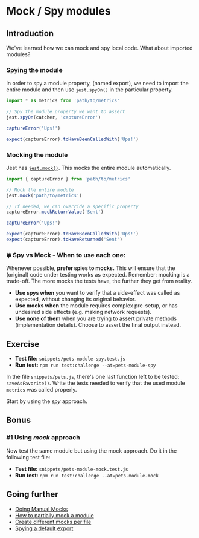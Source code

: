# Mock / Spy modules

## Introduction

We've learned how we can mock and spy local code. What about imported modules?

### Spying the module

In order to spy a module property, (named export), we need to import the entire module and then use `jest.spyOn()` in the particular property.

```js
import * as metrics from 'path/to/metrics'

// Spy the module property we want to assert
jest.spyOn(catcher, 'captureError')

captureError('Ups!')

expect(captureError).toHaveBeenCalledWith('Ups!')
```

### Mocking the module

Jest has [`jest.mock()`](https://jestjs.io/docs/en/mock-functions#mocking-modules). This mocks the entire module automatically.

```js
import { captureError } from 'path/to/metrics'

// Mock the entire module
jest.mock('path/to/metrics')

// If needed, we can override a specific property
captureError.mockReturnValue('Sent')

captureError('Ups!')

expect(captureError).toHaveBeenCalledWith('Ups!')
expect(captureError).toHaveReturned('Sent')
```

### 🍀 Spy vs Mock - When to use each one:

Whenever possible, **prefer spies to mocks.** This will ensure that the (original) code under testing works as expected. Remember: mocking is a trade-off. The more mocks the tests have, the further they get from reality. <!-- lol so deep -->

- **Use spys when** you want to verify that a side-effect was called as expected, without changing its original behavior.
- **Use mocks when** the module requires complex pre-setup, or has undesired side effects (e.g. making network requests).
- **Use none of them** when you are trying to assert private methods (implementation details). Choose to assert the final output instead.

## Exercise

- **Test file:** `snippets/pets-module-spy.test.js`
- **Run test:** `npm run test:challenge --at=pets-module-spy`

In the file `snippets/pets.js`,
there's one last function left to be tested: `saveAsFavorite()`. Write the tests needed to verify that the used module `metrics` was called properly.

Start by using the _spy_ approach.

## Bonus

### #1 Using _mock_ approach

Now test the same module but using the mock approach. Do it in the following test file:

- **Test file:** `snippets/pets-module-mock.test.js`
- **Run test:** `npm run test:challenge --at=pets-module-mock`

## Going further

- [Doing Manual Mocks](https://jestjs.io/docs/en/manual-mocks)
- [How to partially mock a module](https://jestjs.io/docs/en/jest-object#jestrequireactualmodulename)
- [Create different mocks per file](https://jestjs.io/docs/en/jest-object#jestdomockmodulename-factory-options)
- [Spying a default export](https://stackoverflow.com/questions/32891606/how-to-spy-on-a-default-exported-function)
